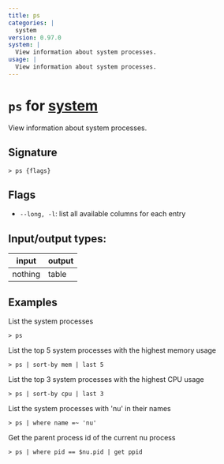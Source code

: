 ```yaml
---
title: ps
categories: |
  system
version: 0.97.0
system: |
  View information about system processes.
usage: |
  View information about system processes.
---
```

<!-- This file is automatically generated. Please edit the command in https://github.com/nushell/nushell instead. -->

# `ps` for [system](/commands/categories/system.md)

<div class='command-title'>View information about system processes.</div>

## Signature

```> ps {flags} ```

## Flags

 -  `--long, -l`: list all available columns for each entry


## Input/output types:

| input   | output |
| ------- | ------ |
| nothing | table  |

## Examples

List the system processes
```nu
> ps

```

List the top 5 system processes with the highest memory usage
```nu
> ps | sort-by mem | last 5

```

List the top 3 system processes with the highest CPU usage
```nu
> ps | sort-by cpu | last 3

```

List the system processes with 'nu' in their names
```nu
> ps | where name =~ 'nu'

```

Get the parent process id of the current nu process
```nu
> ps | where pid == $nu.pid | get ppid

```
